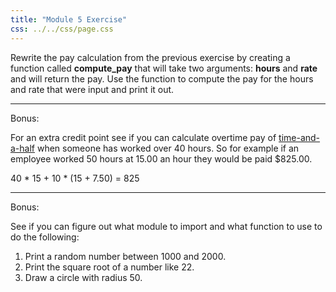 ```yaml
---
title: "Module 5 Exercise"
css: ../../css/page.css
---
```


Rewrite the pay calculation from the previous exercise by creating a function
called **compute_pay** that will take two arguments: **hours** and **rate** and
will return the pay. Use the function to compute the pay for the hours and rate
that were input and print it out.

---

Bonus:

For an extra credit point see if you can calculate overtime pay of
[time-and-a-half] when someone has worked over 40 hours. So for example if an
employee worked 50 hours at 15.00 an hour they would be paid $825.00.

40 * 15 + 10 * (15 + 7.50) = 825

---

Bonus:

See if you can figure out what module to import and what function to use to do the 
following:

1. Print a random number between 1000 and 2000.
2. Print the square root of a number like 22.
3. Draw a circle with radius 50.

[time-and-a-half]: https://en.wikipedia.org/wiki/Time-and-a-half
